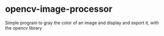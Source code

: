 # opencv-image-processor
Simple program to gray the color of an image and display and export it, with the opencv library

